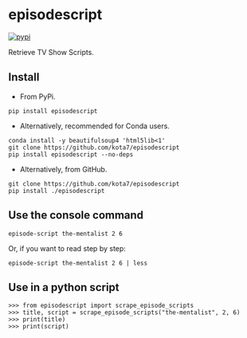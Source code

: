 episodescript
=============
[![pypi](https://badge.fury.io/py/mecabwrap.svg)](https://badge.fury.io/py/episodescript)

Retrieve TV Show Scripts.


## Install

* From PyPi.

```
pip install episodescript
```

* Alternatively, recommended for Conda users.

```
conda install -y beautifulsoup4 'html5lib<1'
git clone https://github.com/kota7/episodescript
pip install episodescript --no-deps
```

* Alternatively, from GitHub.
```
git clone https://github.com/kota7/episodescript
pip install ./episodescript
```


## Use the console command

```
episode-script the-mentalist 2 6
```
  
Or, if you want to read step by step:
  
```
episode-script the-mentalist 2 6 | less
```


## Use in a python script

```
>>> from episodescript import scrape_episode_scripts
>>> title, script = scrape_episode_scripts("the-mentalist", 2, 6)
>>> print(title)
>>> print(script)
```